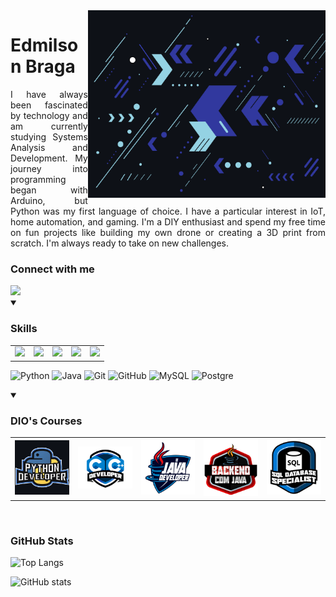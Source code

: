 <img align="right" alt="Developer vector created by storyset - www.freepik.com" height="300" src="https://github.com/d1000so/d1000so/blob/main/fundo.png">
<h1>
	<span>Edmilson Braga</span>
</h1>
	<p align="justify">I have always been fascinated by technology and am currently studying Systems Analysis and Development. My journey into programming began with Arduino, but Python 		was my first language of choice. I have a particular interest in IoT, home automation, and gaming. I'm a DIY enthusiast and spend my free time on fun projects like building my own 		drone or creating a 3D print from scratch. I'm always ready to take on new challenges.
  </p>
<h3 align="left">Connect with me</h3>
  <a href="https://www.linkedin.com/in/edmilson-braga-9b19aa255/" target="_blank">
    <img src="https://img.shields.io/static/v1?message=LINKEDIN&logo=linkedin&labelColor=5c5c5c&color=1182c3&logoColor=white&label=%20&style=plastic" width="140">
  </a>
<br>
<details open>
  <summary>
    <h3 align="left">Skills</h3>
  </summary>
  <table>
    <tr>
      <td>
        <img src="https://img.shields.io/static/v1?message=Python&logo=python&labelColor=5c5c5c&color=1182c3&logoColor=white&label=%20&style=plastic" width="140">
      </td>
      <td>
          <img src="https://img.shields.io/static/v1?message=JavaScript&logo=javascript&labelColor=5c5c5c&color=F7DF1E&logoColor=black&label=%20&style=plastic" width="140">
        </td>
      <td>
          <img src="https://img.shields.io/static/v1?message=Python&logo=python&labelColor=5c5c5c&color=1182c3&logoColor=yellow&label=%20&style=plastic" width="140">
        </td>
        <td>
          <img src="https://img.shields.io/static/v1?message=Python&logo=python&labelColor=5c5c5c&color=1182c3&logoColor=yellow&label=%20&style=plastic" width="140">
        </td>
        <td>
          <img src="https://img.shields.io/static/v1?message=Python&logo=python&labelColor=5c5c5c&color=1182c3&logoColor=yellow&label=%20&style=plastic" width="140">
        </td>
      </tr>
    </table>



![Python](https://img.shields.io/static/v1?message=Python&logo=python&labelColor=5c5c5c&color=1182c3&logoColor=yellow&label=%20&style=plastic)
![Java](https://img.shields.io/static/v1?message=JAVA&logo=openJDK&labelColor=5c5c5c&color=1182c3&logoColor=orange&label=%20&style=plastic)
![Git](https://img.shields.io/static/v1?message=Git&logo=git&labelColor=5c5c5c&color=1182c3&logoColor=red&label=%20&style=plastic)
![GitHub](https://img.shields.io/static/v1?message=GitHub&logo=github&labelColor=5c5c5c&color=1182c3&logoColor=white&label=%20&style=plastic)
![MySQL](https://img.shields.io/static/v1?message=MySQL&logo=MySQL&labelColor=5c5c5c&color=1182c3&logoColor=white&label=%20&style=plastic)
![Postgre](https://img.shields.io/static/v1?message=PostegreSQL&logo=postgresql&labelColor=5c5c5c&color=1182c3&logoColor=white&label=%20&style=plastic)

</details>
<details open>
  <summary>
    <h3 align="left">DIO's Courses</h3>
  </summary>
    <table>
      <tr>
        <td align="center">
          <img src="https://github.com/d1000so/trilha-python-dio/blob/main/python-developer.png" width="140" alt="Python Developer Image 1">
        </td>
        <td align="center">
          <img src="https://github.com/d1000so/trilha-python-dio/blob/main/c.png" width="140" alt="Python Developer Image 2">
        </td>
        <td align="center">
          <img src="https://github.com/d1000so/trilha-python-dio/blob/main/java.png" width="140" alt="Python Developer Image 2">
        </td>
        <td align="center">
          <img src="https://github.com/d1000so/trilha-python-dio/blob/main/back.png" width="140" alt="Python Developer Image 2">
        </td>
        <td align="center">
          <img src="https://github.com/d1000so/trilha-python-dio/blob/main/sql.png" width="140" alt="Python Developer Image 2">
        </td>
      </tr>
    </table>
</details>
<br>

<h3 align="left">GitHub Stats</h3>

![Top Langs](https://github-readme-stats-git-masterrstaa-rickstaa.vercel.app/api/top-langs/?username=d1000so&layout=compact&border_color=444444&title_color=30AADC&text_color=FFF)

![GitHub stats](https://github-readme-stats-git-masterrstaa-rickstaa.vercel.app/api?username=d1000so&hide_title=true&show_icons=true&include_all_commits=false&count_private=true&line_height=25&hide=issues&bg_color=000&title_color=30AADC&text_color=FFF&border_radius=3&border_color=444444&icon_color=30AADC&theme=jolly)
